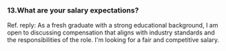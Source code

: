 ### 13.What are your salary expectations?
Ref. reply: As a fresh graduate with a strong educational background, I am open to discussing compensation that aligns with industry standards and the responsibilities of the role. I'm looking for a fair and competitive salary.
